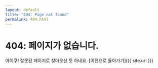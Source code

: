```yaml
---
layout: default
title: "404: Page not found"
permalink: 404.html
---
```


# 404: 페이지가 없습니다.
아이쿠! 잘못된 페이지로 찾아오신 듯 하네요.
[이전으로 돌아가기]({{ site.url }})
